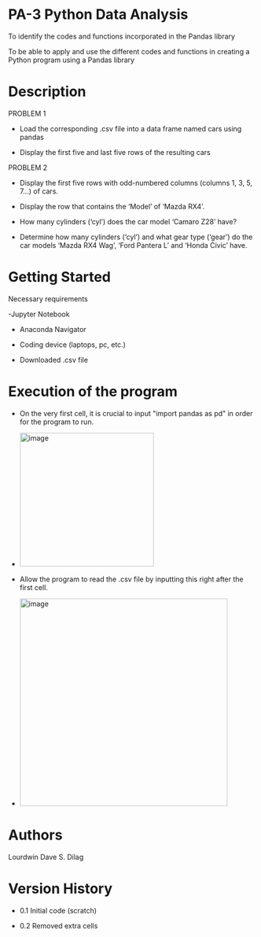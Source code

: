 # PA-3 Python Data Analysis
To identify the codes and functions incorporated in the Pandas library

To be able to apply and use the different codes and functions in creating a Python program using a
Pandas library

# Description
PROBLEM 1

  - Load the corresponding .csv file into a data frame named cars using pandas
  
  - Display the first five and last five rows of the resulting cars
  

PROBLEM 2

  - Display the first five rows with odd-numbered columns (columns 1, 3, 5, 7...) of cars.
  
  - Display the row that contains the ‘Model’ of ‘Mazda RX4’.
  
  - How many cylinders (‘cyl’) does the car model ‘Camaro Z28’ have?
  
  - Determine how many cylinders (‘cyl’) and what gear type (‘gear’) do the car models ‘Mazda RX4
  Wag’, ‘Ford Pantera L’ and ‘Honda Civic’ have.

  # Getting Started

  Necessary requirements

  -Jupyter Notebook

  - Anaconda Navigator

  - Coding device (laptops, pc, etc.)

  - Downloaded .csv file

  # Execution of the program

  - On the  very first cell, it is crucial to input "import pandas as pd" in order for the program to run.

  - <img width="272" alt="image" src="https://github.com/user-attachments/assets/f8bebb84-55b6-44cf-9328-edfe74aa6375">

  - Allow the program to read the .csv file by inputting this right after the first cell.

  - <img width="422" alt="image" src="https://github.com/user-attachments/assets/1428d11d-d491-4097-8617-b67b508d5052">

  # Authors

  Lourdwin Dave S. Dilag

  # Version History

  - 0.1 Initial code (scratch)

  - 0.2 Removed extra cells



  


  
